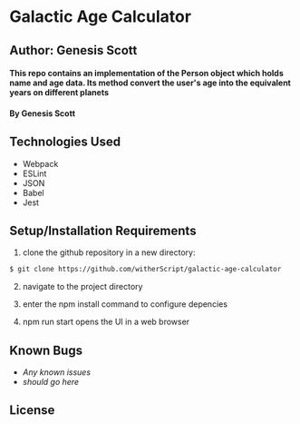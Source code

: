 # Galactic Age Calculator
##  Author: Genesis Scott
#### This repo contains an implementation of the Person object which holds name and age data. Its method convert the user's age into the equivalent years on different planets

#### By Genesis Scott

## Technologies Used

* Webpack
* ESLint
* JSON
* Babel
* Jest

## Setup/Installation Requirements

1. clone the github repository in a new directory:
```bash
$ git clone https://github.com/witherScript/galactic-age-calculator
```
2. navigate to the project directory

3. enter the npm install command to configure depencies

4. npm run start opens the UI in a web browser
## Known Bugs

* _Any known issues_
* _should go here_

## License